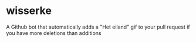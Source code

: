 # wisserke
A Github bot that automatically adds a "Het eiland" gif to your pull request if you have more deletions than additions
